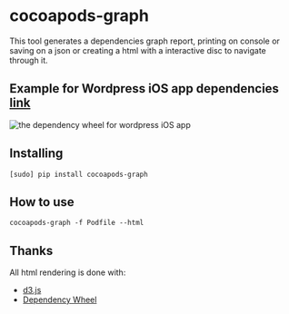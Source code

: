 cocoapods-graph
================

This tool generates a dependencies graph report, printing on console or saving on a json or creating a html with a interactive disc to navigate through it.

## Example for Wordpress iOS app dependencies <a href="https://github.com/wordpress-mobile/WordPress-iOS">link</a> ##


![the dependency wheel for wordpress iOS app](https://github.com/erickjung/cocoapods-graph/blob/master/docs/wordpress_example.gif)

## Installing ##
```shell
[sudo] pip install cocoapods-graph
```

## How to use ##
```shell
cocoapods-graph -f Podfile --html
```

## Thanks ##

All html rendering is done with:
* <a href="https://github.com/mbostock/d3">d3.js</a>
* <a href="https://github.com/fzaninotto/DependencyWheel">Dependency Wheel</a>


